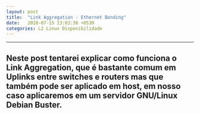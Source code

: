```yaml
---
layout: post
title:  "Link Aggregation - Ethernet Bonding"
date:   2020-07-15 13:03:36 +0530
categories: L2 Linux Disponibilidade
---
```

   
---
 Neste post tentarei explicar como funciona o Link Aggregation, que é bastante comum em Uplinks entre switches e routers mas que também pode ser aplicado em host, em nosso caso aplicaremos em um servidor GNU/Linux Debian Buster. 
---

